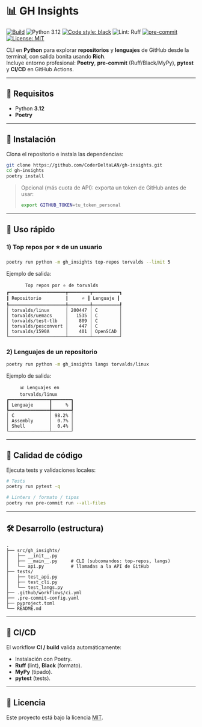 # 📊 GH Insights

[![Build](https://github.com/CoderDeltaLAN/gh-insights/actions/workflows/ci.yml/badge.svg)](https://github.com/CoderDeltaLAN/gh-insights/actions)
![Python 3.12](https://img.shields.io/badge/python-3.12-blue)
[![Code style: black](https://img.shields.io/badge/code%20style-black-000000.svg)](https://github.com/psf/black)
![Lint: Ruff](https://img.shields.io/badge/lint-ruff-46a2f1)
[![pre-commit](https://img.shields.io/badge/pre--commit-enabled-brightgreen?logo=pre-commit)](https://pre-commit.com/)
[![License: MIT](https://img.shields.io/badge/License-MIT-yellow.svg)](LICENSE)

CLI en **Python** para explorar **repositorios** y **lenguajes** de GitHub desde la terminal, con salida bonita usando **Rich**.  
Incluye entorno profesional: **Poetry**, **pre-commit** (Ruff/Black/MyPy), **pytest** y **CI/CD** en GitHub Actions.

---

## 🚀 Requisitos

- Python **3.12**
- **Poetry**

---

## 🔧 Instalación

Clona el repositorio e instala las dependencias:

```bash
git clone https://github.com/CoderDeltaLAN/gh-insights.git
cd gh-insights
poetry install
```

> Opcional (más cuota de API): exporta un token de GitHub antes de usar:
>
> ```bash
> export GITHUB_TOKEN=tu_token_personal
> ```

---

## 📖 Uso rápido

### 1) Top repos por ⭐ de un usuario

```bash
poetry run python -m gh_insights top-repos torvalds --limit 5
```

Ejemplo de salida:

```
       Top repos por ⭐ de torvalds        
┏━━━━━━━━━━━━━━━━━━━━━┳━━━━━━━━┳━━━━━━━━━━┓
┃ Repositorio         ┃     ⭐ ┃ Lenguaje ┃
┡━━━━━━━━━━━━━━━━━━━━━╇━━━━━━━━╇━━━━━━━━━━┩
│ torvalds/linux      │ 200447 │ C        │
│ torvalds/uemacs     │   1535 │ C        │
│ torvalds/test-tlb   │    809 │ C        │
│ torvalds/pesconvert │    447 │ C        │
│ torvalds/1590A      │    401 │ OpenSCAD │
└─────────────────────┴────────┴──────────┘
```

### 2) Lenguajes de un repositorio

```bash
poetry run python -m gh_insights langs torvalds/linux
```

Ejemplo de salida:

```
     📊 Lenguajes en     
     torvalds/linux      
┏━━━━━━━━━━━━━━━┳━━━━━━━┓
┃ Lenguaje      ┃     % ┃
┡━━━━━━━━━━━━━━━╇━━━━━━━┩
│ C             │ 98.2% │
│ Assembly      │  0.7% │
│ Shell         │  0.4% │
└───────────────┴───────┘
```

---

## 🧪 Calidad de código

Ejecuta tests y validaciones locales:

```bash
# Tests
poetry run pytest -q

# Linters / formato / tipos
poetry run pre-commit run --all-files
```

---

## 🛠️ Desarrollo (estructura)

```
.
├── src/gh_insights/
│   ├── __init__.py
│   ├── __main__.py     # CLI (subcomandos: top-repos, langs)
│   └── api.py          # llamadas a la API de GitHub
├── tests/
│   ├── test_api.py
│   ├── test_cli.py
│   └── test_langs.py
├── .github/workflows/ci.yml
├── .pre-commit-config.yaml
├── pyproject.toml
└── README.md
```

---

## 🔄 CI/CD

El workflow **CI / build** valida automáticamente:
- Instalación con Poetry.
- **Ruff** (lint), **Black** (formato).
- **MyPy** (tipado).
- **pytest** (tests).

---

## 📜 Licencia

Este proyecto está bajo la licencia [MIT](LICENSE).

